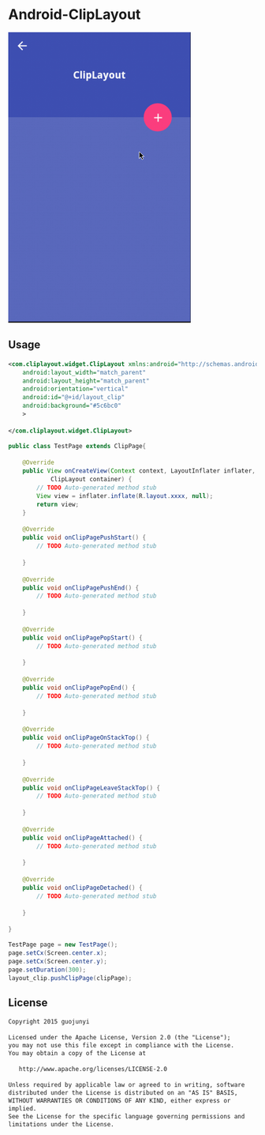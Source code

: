 Android-ClipLayout
================
![](https://raw.githubusercontent.com/guojunyi/Android-ClipLayout/master/screenshot/1.gif)

## Usage
``` xml
<com.cliplayout.widget.ClipLayout xmlns:android="http://schemas.android.com/apk/res/android"
    android:layout_width="match_parent"
    android:layout_height="match_parent"
    android:orientation="vertical"
    android:id="@+id/layout_clip"
    android:background="#5c6bc0"
    >

</com.cliplayout.widget.ClipLayout>
```


``` java
public class TestPage extends ClipPage{

	@Override
	public View onCreateView(Context context, LayoutInflater inflater,
			ClipLayout container) {
		// TODO Auto-generated method stub
		View view = inflater.inflate(R.layout.xxxx, null);
		return view;
	}

	@Override
	public void onClipPagePushStart() {
		// TODO Auto-generated method stub
		
	}

	@Override
	public void onClipPagePushEnd() {
		// TODO Auto-generated method stub
		
	}

	@Override
	public void onClipPagePopStart() {
		// TODO Auto-generated method stub
		
	}

	@Override
	public void onClipPagePopEnd() {
		// TODO Auto-generated method stub
		
	}

	@Override
	public void onClipPageOnStackTop() {
		// TODO Auto-generated method stub
		
	}

	@Override
	public void onClipPageLeaveStackTop() {
		// TODO Auto-generated method stub
		
	}

	@Override
	public void onClipPageAttached() {
		// TODO Auto-generated method stub
		
	}

	@Override
	public void onClipPageDetached() {
		// TODO Auto-generated method stub
		
	}

}
```

``` java
TestPage page = new TestPage();
page.setCx(Screen.center.x);
page.setCx(Screen.center.y);
page.setDuration(300);
layout_clip.pushClipPage(clipPage);
```

## License

    Copyright 2015 guojunyi

    Licensed under the Apache License, Version 2.0 (the "License");
    you may not use this file except in compliance with the License.
    You may obtain a copy of the License at

       http://www.apache.org/licenses/LICENSE-2.0

    Unless required by applicable law or agreed to in writing, software
    distributed under the License is distributed on an "AS IS" BASIS,
    WITHOUT WARRANTIES OR CONDITIONS OF ANY KIND, either express or implied.
    See the License for the specific language governing permissions and
    limitations under the License.
